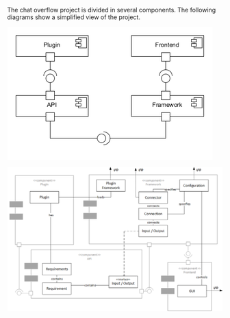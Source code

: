 The chat overflow project is divided in several components. The following diagrams show a simplified view of the project.

![](/docs/img/development/component.png)

![](/docs/img/development/class.png)